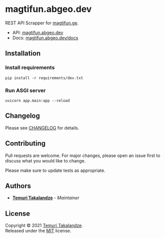 # magtifun.abgeo.dev

REST API Scrapper for [magtifun.ge](http://magtifun.ge/).

- API: [magtifun.abgeo.dev](https://magtifun.abgeo.dev/)
- Docs: [magtifun.abgeo.dev/docs](https://magtifun.abgeo.dev/docs)

## Installation

### Install requirements

```shell
pip install -r requirements/dev.txt
```

### Run ASGI server


```shell
uvicorn app.main:app --reload
```

## Changelog

Please see [CHANGELOG](CHANGELOG.md) for details.

## Contributing

Pull requests are welcome. For major changes, please open an issue first to discuss what you would like to change.

Please make sure to update tests as appropriate.

## Authors

- [**Temuri Takalandze**](https://abgeo.dev) - *Maintainer*

## License

Copyright © 2021 [Temuri Takalandze](https://abgeo.dev).  
Released under the [MIT](LICENSE) license.
